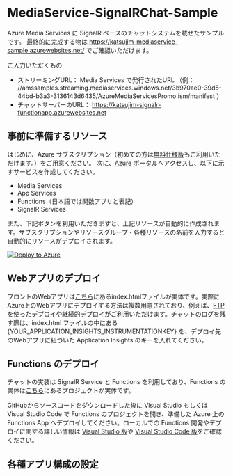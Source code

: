 # MediaService-SignalRChat-Sample

Azure Media Services に SignalR ベースのチャットシステムを載せたサンプルです。
最終的に完成する物は https://katsujim-mediaservice-sample.azurewebsites.net/ でご確認いただけます。

ご入力いただくもの

- ストリーミングURL： Media Services で発行されたURL （例： //amssamples.streaming.mediaservices.windows.net/3b970ae0-39d5-44bd-b3a3-3136143d6435/AzureMediaServicesPromo.ism/manifest ）
- チャットサーバーのURL： https://katsujim-signalr-functionapp.azurewebsites.net 

## 事前に準備するリソース

はじめに、Azure サブスクリプション（初めての方は[無料仕様版](https://azure.microsoft.com/ja-jp/free/)もご利用いただけます。）をご用意ください。
次に、[Azure ポータル](https://portal.azure.com)へアクセスし、以下に示すサービスを作成してください。

- Media Services
- App Services
- Functions（日本語では関数アプリと表記）
- SignalR Services

また、下記ボタンを利用いただきますと、上記リソースが自動的に作成されます。サブスクリプションやリソースグループ・各種リソースの名前を入力すると自動的にリソースがデプロイされます。

[![Deploy to Azure](https://aka.ms/deploytoazurebutton)](https://portal.azure.com/#create/Microsoft.Template/uri/https%3A%2F%2Fraw.githubusercontent.com%2Ftenjoufire%2FMediaService-SignalRChat-Sample%2Fmaster%2Ftemplate.json)

## Webアプリのデプロイ

フロントのWebアプリは[こちら](https://github.com/tenjoufire/MediaService-SignalRChat-Sample/tree/master/front)にあるindex.htmlファイルが実体です。実際にAzure上のWebアプリにデプロイする方法は複数用意されており、例えば、[FTPを使ったデプロイ](https://docs.microsoft.com/ja-jp/azure/app-service/deploy-ftp)や[継続的デプロイ](https://docs.microsoft.com/ja-jp/azure/app-service/deploy-continuous-deployment)がご利用いただけます。チャットのログを残す際は、index.html ファイルの中にある {YOUR_APPLICATION_INSIGHTS_INSTRUMENTATIONKEY} を、デプロイ先のWebアプリに紐づいた Application Insights のキーを入れてください。

## Functions のデプロイ

チャットの実装は SignalR Service と Functions を利用しており、Functions の実体は[こちら](https://github.com/tenjoufire/MediaService-SignalRChat-Sample/tree/master/back)にあるプロジェクトが実体です。

GitHubからソースコードをダウンロードした後に Visual Studio もしくは Visual Studio Code で Functions のプロジェクトを開き、準備した Azure 上の Functions App へデプロイしてください。ローカルでの Functions 開発やデプロイに関する詳しい情報は [Visual Studio 版](https://docs.microsoft.com/ja-jp/azure/azure-functions/functions-develop-vs)や [Visual Studio Code 版](https://docs.microsoft.com/ja-jp/azure/azure-functions/functions-develop-vs-code?tabs=csharp)をご確認ください。

## 各種アプリ構成の設定


